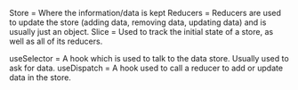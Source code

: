 Store = Where the information/data is kept
Reducers = Reducers are used to update the store (adding data, removing data, updating data) and is usually just an object.
Slice = Used to track the initial state of a store, as well as all of its reducers.

useSelector = A hook which is used to talk to the data store. Usually used to ask for data.
useDispatch = A hook used to call a reducer to add or update data in the store.
